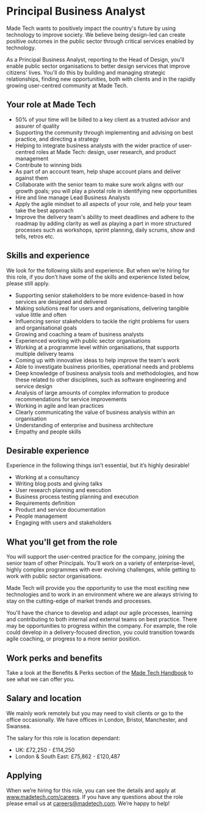 # Principal Business Analyst

Made Tech wants to positively impact the country's future by using technology to improve society. We believe being design-led can create positive outcomes in the public sector through critical services enabled by technology. 

As a Principal Business Analyst, reporting to the Head of Design, you’ll enable public sector organisations to better design services that improve citizens' lives. You'll do this by building and managing strategic relationships, finding new opportunities, both with clients and in the rapidly growing user-centred community at Made Tech.

## Your role at Made Tech

- 50% of your time will be billed to a key client as a trusted advisor and assurer of quality
- Supporting the community through implementing and advising on best practice, and directing a strategy
- Helping to integrate business analysts with the wider practice of user-centred roles at Made Tech: design, user research, and product management
- Contribute to winning bids
- As part of an account team, help shape account plans and deliver against them
- Collaborate with the senior team to make sure work aligns with our growth goals; you will play a pivotal role in identifying new opportunities
- Hire and line manage Lead Business Analysts
- Apply the agile mindset to all aspects of your role, and help your team take the best approach
- Improve the delivery team's ability to meet deadlines and adhere to the roadmap by adding clarity as well as playing a part in more structured processes such as workshops, sprint planning, daily scrums, show and tells, retros etc.


## Skills and experience 

We look for the following skills and experience. But when we’re hiring for this role, if you don’t have some of the skills and experience listed below, please still apply. 

- Supporting senior stakeholders to be more evidence-based in how services are designed and delivered
- Making solutions real for users and organisations, delivering tangible value little and often
- Influencing senior stakeholders to tackle the right problems for users and organisational goals
- Growing and coaching a team of business analysts
- Experienced working with public sector organisations
- Working at a programme level within organisations, that supports multiple delivery teams
- Coming up with innovative ideas to help improve the team's work
- Able to investigate business priorities, operational needs and problems
- Deep knowledge of business analysis tools and methodologies, and how these related to other disciplines, such as software engineering and service design
- Analysis of large amounts of complex information to produce recommendations for service improvements
- Working in agile and lean practices
- Clearly communicating the value of business analysis within an organisation
- Understanding of enterprise and business architecture
- Empathy and people skills

## Desirable experience

Experience in the following things isn’t essential, but it’s highly desirable!

- Working at a consultancy
- Writing blog posts and giving talks
- User research planning and execution
- Business process testing planning and execution
- Requirements definition
- Product and service documentation
- People management
- Engaging with users and stakeholders

## What you'll get from the role

You will support the user-centred practice for the company, joining the senior team of other Principals. You’ll work on a variety of enterprise-level, highly complex programmes with ever evolving challenges, while getting to work with public sector organisations.

Made Tech will provide you the opportunity to use the most exciting new technologies and to work in an environment where we are always striving to stay on the cutting-edge of market trends and processes.

You'll have the chance to develop and adapt our agile processes, learning and contributing to both internal and external teams on best practice.
There may be opportunities to progress within the company. For example, the role could develop in a delivery-focused direction, you could transition towards agile coaching, or progress to a more senior position.

## Work perks and benefits 

Take a look at the Benefits & Perks section of the [Made Tech Handbook](https://github.com/madetech/handbook) to see what we can offer you. 

## Salary and location

We mainly work remotely but you may need to visit clients or go to the office occasionally. We have offices in London, Bristol, Manchester, and Swansea. 

The salary for this role is location dependant:

* UK: £72,250 - £114,250 
* London & South East: £75,862 - £120,487


## Applying

When we’re hiring for this role, you can see the details and apply at www.madetech.com/careers. If you have any questions about the role please email us at careers@madetech.com. We’re happy to help!
